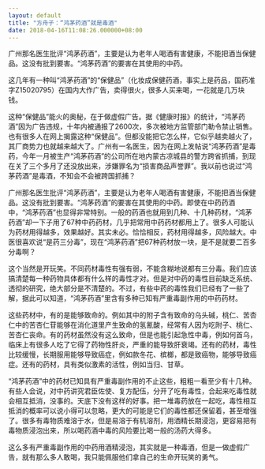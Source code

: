 ```yaml
---
layout: default
title: "方舟子：“鸿茅药酒”就是毒酒"
date: 2018-04-16T11:08:26.000000+08:00
---
```


广州那名医生批评“鸿茅药酒”，主要是认为老年人喝酒有害健康，不能把酒当保健品。这没有批到要害。“鸿茅药酒”的要害在其使用的中药。 

这几年有一种叫“鸿茅药酒”的“保健品”（化妆成保健药酒，事实上是药品，国药准字Z15020795）在国内大作广告，卖得很火，很多人买来喝，一花就是几万块钱。 

这种“保健品”能火的奥秘，在于做虚假广告。据《健康时报》的统计，“鸿茅药酒”因为广告违规，十年内被通报了2600次，多次被地方监管部门勒令禁止销售。也有很多人在网上揭露这种“保健品”。但都没能把它怎么样，它似乎越卖越火了，其厂商势力也就越来越大了。广州有一名医生，因为在网上发帖说“鸿茅药酒”是毒药，今年一月被生产“鸿茅药酒”的公司所在地内蒙古凉城县的警方跨省抓捕，到现在关了三个多月了还没放出来，涉嫌罪名为“损害商品声誉罪”。我以前也说过“鸿茅药酒”是毒酒，不知会不会被跨国抓捕？ 

广州那名医生批评“鸿茅药酒”，主要是认为老年人喝酒有害健康，不能把酒当保健品。这没有批到要害。“鸿茅药酒”的要害在其使用的中药。即使在中药药酒中，“鸿茅药酒”也显得非常特别。一般的药酒也就用到几种、十几种药材，“鸿茅药酒”却一下子用了67种中药药材，几乎把常用中药药材都用上了。很多人可能认为药材用得越多，效果越好。其实未必。恰恰相反，药材用得越多，风险越大。中医很喜欢说“是药三分毒”，现在“鸿茅药酒”把67种药材放一块，是不是就要二百多分毒啊？ 

这个当然是开玩笑。不同药材毒性有强有弱，不能含糊地说都有三分毒。我们应该搞清楚每一种药物具体都有什么样的毒性才对。但是对中药的毒性目前缺乏系统、透彻的研究，绝大部分是不清楚的。不过，有些中药的毒性我们已经有了一些了解，据此可以知道，“鸿茅药酒”里含有多种已知有严重毒副作用的中药药材。 

这些药材中，有的是能够致命的。例如其中的附子含有致命的乌头碱，桃仁、苦杏仁中的苦杏仁苷能够在消化道里产生致命的氢氰酸，经常有人因为吃附子、桃仁、苦杏仁丧命。有的药材虽然没有这么致命，但是也能引起急性中毒，例如何首乌，临床上有很多人吃了它得了药物性肝炎，严重的能导致肝衰竭。还有的药材，毒性比较缓慢，长期服用能够导致癌症，例如款冬花、槟榔，都是致癌物，能够导致癌症。还有的药材，具有类似激素的活性，例如当归、甘草。 

“鸿茅药酒”中的药材已知具有严重毒副作用的不止这些，粗粗一看至少有十几种。有些人会说，对中药讲究君臣佐使、复方配伍，分开了吃有毒性，合起来吃毒性就会相互抵消，没事的。天底下没有这样的好事。把一堆毒药放在一起吃，毒性相互抵消的概率可以说小得可以忽略，更大的可能是它们的毒性都还保留着，甚至增强了。很多有毒物质难溶于水，但是易溶于有机溶剂，用酒精长期浸泡，更容易把有毒物质浸泡出来，所以喝药酒中毒的风险要比喝一般的汤药大得多。 

这么多有严重毒副作用的中药用酒精浸泡，其实就是一种毒酒，但是一做虚假广告，就有那么多人敢喝，我只能佩服他们拿自己的生命开玩笑的勇气。 

